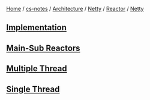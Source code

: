 [Home](https://mengxianbin.github.io) /
[cs-notes](https://mengxianbin.github.io/cs-notes/content) /
[Architecture](https://mengxianbin.github.io/cs-notes/content/Architecture) /
[Netty](https://mengxianbin.github.io/cs-notes/content/Architecture/Netty) /
[Reactor](https://mengxianbin.github.io/cs-notes/content/Architecture/Netty/Reactor) /
[Netty](https://mengxianbin.github.io/cs-notes/content/Architecture/Netty/Reactor/Netty)

## [Implementation](https://mengxianbin.github.io/cs-notes/content/Architecture/Netty/Reactor/Netty/Implementation)

## [Main-Sub Reactors](https://mengxianbin.github.io/cs-notes/content/Architecture/Netty/Reactor/Netty/Main-Sub%20Reactors)

## [Multiple Thread](https://mengxianbin.github.io/cs-notes/content/Architecture/Netty/Reactor/Netty/Multiple%20Thread)

## [Single Thread](https://mengxianbin.github.io/cs-notes/content/Architecture/Netty/Reactor/Netty/Single%20Thread)
